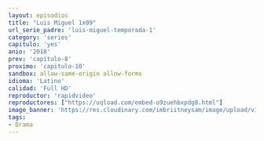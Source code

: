 ```yaml
---
layout: episodios
title: "Luis Miguel 1x09"
url_serie_padre: 'luis-miguel-temporada-1'
category: 'series'
capitulo: 'yes'
anio: '2018'
prev: 'capitulo-8'
proximo: 'capitulo-10'
sandbox: allow-same-origin allow-forms
idioma: 'Latino'
calidad: 'Full HD'
reproductor: 'rapidvideo'
reproductores: ["https://uqload.com/embed-o9zuehbxpdg8.html"]
image_banner: 'https://res.cloudinary.com/imbriitneysam/image/upload/v1546716493/luis-banner-min.jpg'
tags:
- Drama
---
```













